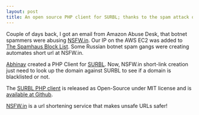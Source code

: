 ```yaml
---
layout: post
title: An open source PHP client for SURBL; thanks to the spam attack on nsfw.in
---
```


Couple of days back, I got an email from Amazon Abuse Desk, that botnet spammers were abusing <a href="http://nsfw.in">NSFW.in</a>. Our IP on the AWS EC2 was added to <a href="http://www.spamhaus.org/sbl/">The Spamhaus Block List</a>. Some Russian botnet spam gangs were creating automates short url at NSFW.in.

<a href="http://abhiomkar.in/">Abhinay</a> created a PHP Client for <a href="http://www.surbl.org/">SURBL</a>. Now, NSFW.in short-link creation just need to look up the domain against SURBL to see if a domain is blacklisted or not.

The <a href="https://github.com/abhiomkar/php-surblclient">SURBL PHP client</a> is released as Open-Source under MIT license and is <a href="https://github.com/abhiomkar/php-surblclient">available at Github</a>.

<a href="http://nsfw.in/">NSFW.in</a> is a url shortening service that makes unsafe URLs safer!

